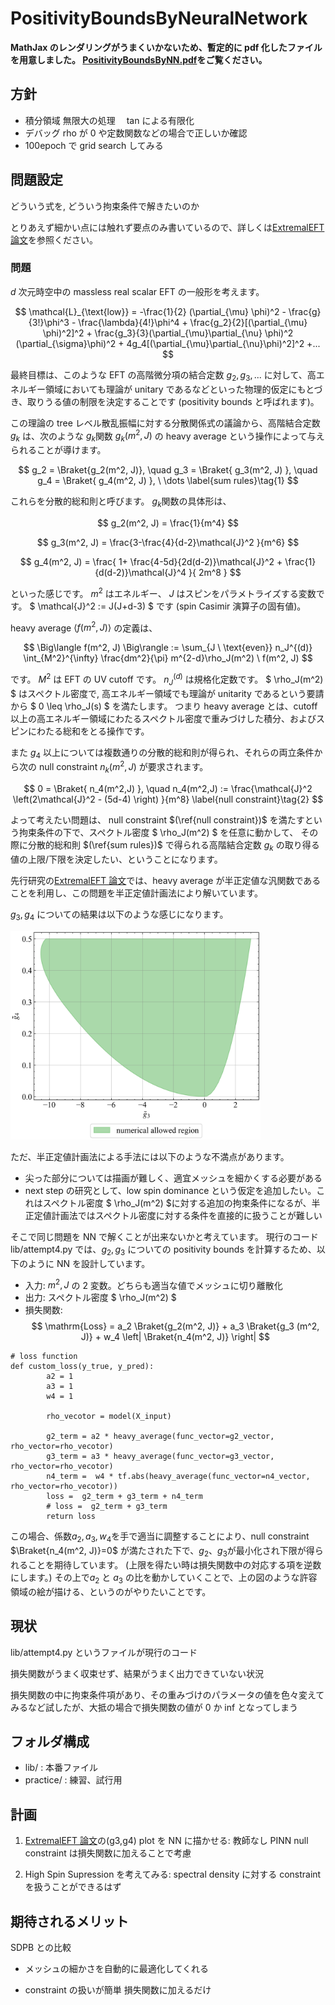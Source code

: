 # PositivityBoundsByNeuralNetwork

**MathJax のレンダリングがうまくいかないため、暫定的に pdf 化したファイルを用意しました。
[PositivityBoundsByNN.pdf](PositivityBoundsByNN.pdf)をご覧ください。**

## 方針

- 積分領域 無限大の処理　 tan による有限化
- デバッグ rho が 0 や定数関数などの場合で正しいか確認
- 100epoch で grid search してみる

## 問題設定

どういう式を, どういう拘束条件で解きたいのか

とりあえず細かい点には触れず要点のみ書いているので、詳しくは[ExtremalEFT 論文](https://arxiv.org/abs/2011.02957)を参照ください。

### 問題

$d$ 次元時空中の massless real scalar EFT の一般形を考えます。

$$
    \mathcal{L}_{\text{low}} =
    -\frac{1}{2} (\partial_{\mu} \phi)^2 - \frac{g}{3!}\phi^3 - \frac{\lambda}{4!}\phi^4
            + \frac{g_2}{2}[(\partial_{\mu} \phi)^2]^2 + \frac{g_3}{3}(\partial_{\mu}\partial_{\nu} \phi)^2 (\partial_{\sigma}\phi)^2 + 4g_4[(\partial_{\mu}\partial_{\nu}\phi)^2]^2
            +...
$$

最終目標は、このような EFT の高階微分項の結合定数 $g_2, g_3, ...$ に対して、高エネルギー領域においても理論が unitary であるなどといった物理的仮定にもとづき、取りうる値の制限を決定することです (positivity bounds と呼ばれます)。

この理論の tree レベル散乱振幅に対する分散関係式の議論から、高階結合定数 $g_k$ は、次のような $g_k$関数 $g_k(m^2,J)$ の heavy average という操作によって与えられることが導けます。

$$
    g_2 = \Braket{g_2(m^2, J)}, \quad g_3 = \Braket{ g_3(m^2, J) }, \quad g_4 = \Braket{ g_4(m^2, J) }, \ \dots \label{sum rules}\tag{1}
$$

これらを分散的総和則と呼びます。
$g_k$関数の具体形は、

$$
    g_2(m^2, J) = \frac{1}{m^4}
$$

$$
    g_3(m^2, J) = \frac{3-\frac{4}{d-2}\mathcal{J}^2 }{m^6}
$$

$$
    g_4(m^2, J) =  \frac{ 1+ \frac{4-5d}{2d(d-2)}\mathcal{J}^2 + \frac{1}{d(d-2)}\mathcal{J}^4 }{ 2m^8 }
$$

といった感じです。
$m^2$ はエネルギー、 $J$ はスピンをパラメトライズする変数です。
$ \mathcal{J}^2 := J(J+d-3) $ です (spin Casimir 演算子の固有値)。

heavy average $\Big\langle f(m^2, J) \Big\rangle$ の定義は、

$$
    \Big\langle f(m^2, J) \Big\rangle := \sum_{J \ \text{even}} n_J^{(d)} \int_{M^2}^{\infty} \frac{dm^2}{\pi} m^{2-d}\rho_J(m^2) \  f(m^2, J)
$$

です。
$M^2$ は EFT の UV cutoff です。
$n_J^{(d)}$ は規格化定数です。
$ \rho_J(m^2) $ はスペクトル密度で, 高エネルギー領域でも理論が unitarity であるという要請から $ 0 \leq \rho_J(s) $ を満たします。
つまり heavy average とは、cutoff 以上の高エネルギー領域にわたるスペクトル密度で重みづけした積分、およびスピンにわたる総和をとる操作です。

また $g_4$ 以上については複数通りの分散的総和則が得られ、それらの両立条件から次の null constraint $n_k(m^2,J)$ が要求されます。

$$
    0 = \Braket{ n_4(m^2,J) }, \quad n_4(m^2,J) := \frac{\mathcal{J}^2 \left(2\mathcal{J}^2 - (5d-4) \right) }{m^8}
    \label{null constraint}\tag{2}
$$

よって考えたい問題は、
null constraint $(\ref{null constraint})$ を満たすという拘束条件の下で、スペクトル密度 $ \rho_J(m^2) $ を任意に動かして、
その際に分散的総和則 $(\ref{sum rules})$ で得られる高階結合定数 $g_k$ の取り得る値の上限/下限を決定したい、ということになります。

先行研究の[ExtremalEFT 論文](https://arxiv.org/abs/2011.02957)では、heavy average が半正定値な汎関数であることを利用し、この問題を半正定値計画法により解いています。

$g_3, g_4$ についての結果は以下のような感じになります。

<img width="400" src="./data/g3g4_numericalOnly.png">

ただ、半正定値計画法による手法には以下のような不満点があります。

- 尖った部分については描画が難しく、適宜メッシュを細かくする必要がある
- next step の研究として、low spin dominance という仮定を追加したい。これはスペクトル密度 $ \rho_J(m^2) $に対する追加の拘束条件になるが、半正定値計画法ではスペクトル密度に対する条件を直接的に扱うことが難しい

そこで同じ問題を NN で解くことが出来ないかと考えています。
現行のコード lib/attempt4.py では、$g_2, g_3$ についての positivity bounds を計算するため、以下のように NN を設計しています。

- 入力: $m^2, J$ の 2 変数。どちらも適当な値でメッシュに切り離散化
- 出力: スペクトル密度 $ \rho_J(m^2) $
- 損失関数:
  $$
      \mathrm{Loss} = a_2 \Braket{g_2(m^2, J)} + a_3 \Braket{g_3 (m^2, J)} + w_4 \left| \Braket{n_4(m^2, J)} \right|
  $$

```
# loss function
def custom_loss(y_true, y_pred):
        a2 = 1
        a3 = 1
        w4 = 1

        rho_vecotor = model(X_input)

        g2_term = a2 * heavy_average(func_vector=g2_vector, rho_vector=rho_vecotor)
        g3_term = a3 * heavy_average(func_vector=g3_vector, rho_vector=rho_vecotor)
        n4_term =  w4 * tf.abs(heavy_average(func_vector=n4_vector, rho_vector=rho_vecotor))
        loss =  g2_term + g3_term + n4_term
        # loss =  g2_term + g3_term
        return loss
```

この場合、係数$a_2, a_3, w_4$を手で適当に調整することにより、null constraint $\Braket{n_4(m^2, J)}=0$ が満たされた下で、$g_2$、$g_3$が最小化され下限が得られることを期待しています。
(上限を得たい時は損失関数中の対応する項を逆数にします。)
その上で$a_2$ と $a_3$ の比を動かしていくことで、上の図のような許容領域の絵が描ける、というのがやりたいことです。

## 現状

lib/attempt4.py というファイルが現行のコード

損失関数がうまく収束せず、結果がうまく出力できていない状況

損失関数の中に拘束条件項があり、その重みづけのパラメータの値を色々変えてみるなど試したが、大抵の場合で損失関数の値が 0 か inf となってしまう

## フォルダ構成

- lib/ : 本番ファイル
- practice/ : 練習、試行用

## 計画

1. [ExtremalEFT 論文](https://arxiv.org/abs/2011.02957)の(g3,g4) plot を NN に描かせる:
   教師なし PINN
   null constraint は損失関数に加えることで考慮

2. High Spin Supression を考えてみる:
   spectral density に対する constraint を扱うことができるはず

## 期待されるメリット

SDPB との比較

- メッシュの細かさを自動的に最適化してくれる

- constraint の扱いが簡単 損失関数に加えるだけ
